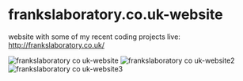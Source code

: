 # frankslaboratory.co.uk-website
website with some of my recent coding projects
live: http://frankslaboratory.co.uk/

![frankslaboratory co uk-website](https://user-images.githubusercontent.com/40566364/46089371-9ac6f300-c1ae-11e8-9a93-820abb78130c.jpg)
![frankslaboratory co uk-website2](https://user-images.githubusercontent.com/40566364/46089526-01e4a780-c1af-11e8-9277-c1bdc1da24bc.jpg)
![frankslaboratory co uk-website3](https://user-images.githubusercontent.com/40566364/46089577-22acfd00-c1af-11e8-85f0-4d513556bd40.jpg)

